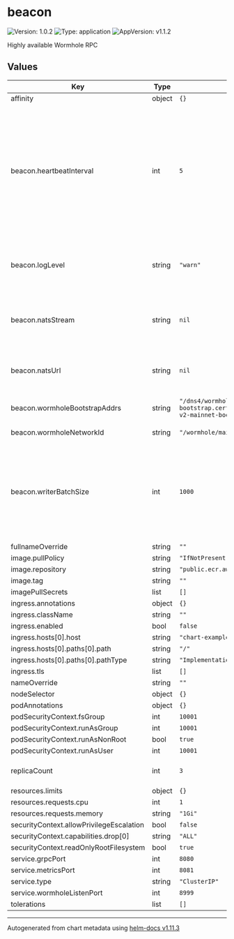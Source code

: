 # beacon

![Version: 1.0.2](https://img.shields.io/badge/Version-1.0.2-informational?style=flat-square) ![Type: application](https://img.shields.io/badge/Type-application-informational?style=flat-square) ![AppVersion: v1.1.2](https://img.shields.io/badge/AppVersion-v1.1.2-informational?style=flat-square)

Highly available Wormhole RPC

## Values

| Key | Type | Default | Description |
|-----|------|---------|-------------|
| affinity | object | `{}` |  |
| beacon.heartbeatInterval | int | `5` | Heartbeat interval in seconds. The liveness probe will fail if the latency between the VAAs and the current time    is greater than the heartbeat interval. Must be set. |
| beacon.logLevel | string | `"warn"` | Beacon log level. Valid values are: trace, debug, info, warn, error |
| beacon.natsStream | string | `nil` | NATS stream name. Must be set. Example: mainnet-vaas |
| beacon.natsUrl | string | `nil` | NATS server URL. Must be set. Example: 1.2.3.4:4222 |
| beacon.wormholeBootstrapAddrs | string | `"/dns4/wormhole-mainnet-v2-bootstrap.certus.one/udp/8999/quic/p2p/12D3KooWQp644DK27fd3d4Km3jr7gHiuJJ5ZGmy8hH4py7fP4FP7,/dns4/wormhole-v2-mainnet-bootstrap.xlabs.xyz/udp/8999/quic/p2p/12D3KooWNQ9tVrcb64tw6bNs2CaNrUGPM7yRrKvBBheQ5yCyPHKC"` | Wormhole bootstrap addresses |
| beacon.wormholeNetworkId | string | `"/wormhole/mainnet/2"` | Wormhole network id |
| beacon.writerBatchSize | int | `1000` | Batch size for the writer. When the batch size is reached, the writer will flush the batch to the NATS stream. |
| fullnameOverride | string | `""` |  |
| image.pullPolicy | string | `"IfNotPresent"` |  |
| image.repository | string | `"public.ecr.aws/pyth-network/beacon"` |  |
| image.tag | string | `""` |  |
| imagePullSecrets | list | `[]` |  |
| ingress.annotations | object | `{}` |  |
| ingress.className | string | `""` |  |
| ingress.enabled | bool | `false` |  |
| ingress.hosts[0].host | string | `"chart-example.local"` |  |
| ingress.hosts[0].paths[0].path | string | `"/"` |  |
| ingress.hosts[0].paths[0].pathType | string | `"ImplementationSpecific"` |  |
| ingress.tls | list | `[]` |  |
| nameOverride | string | `""` |  |
| nodeSelector | object | `{}` |  |
| podAnnotations | object | `{}` |  |
| podSecurityContext.fsGroup | int | `10001` |  |
| podSecurityContext.runAsGroup | int | `10001` |  |
| podSecurityContext.runAsNonRoot | bool | `true` |  |
| podSecurityContext.runAsUser | int | `10001` |  |
| replicaCount | int | `3` | Number of Beacon replicas |
| resources.limits | object | `{}` |  |
| resources.requests.cpu | int | `1` |  |
| resources.requests.memory | string | `"1Gi"` |  |
| securityContext.allowPrivilegeEscalation | bool | `false` |  |
| securityContext.capabilities.drop[0] | string | `"ALL"` |  |
| securityContext.readOnlyRootFilesystem | bool | `true` |  |
| service.grpcPort | int | `8080` |  |
| service.metricsPort | int | `8081` |  |
| service.type | string | `"ClusterIP"` |  |
| service.wormholeListenPort | int | `8999` |  |
| tolerations | list | `[]` |  |

----------------------------------------------
Autogenerated from chart metadata using [helm-docs v1.11.3](https://github.com/norwoodj/helm-docs/releases/v1.11.3)
